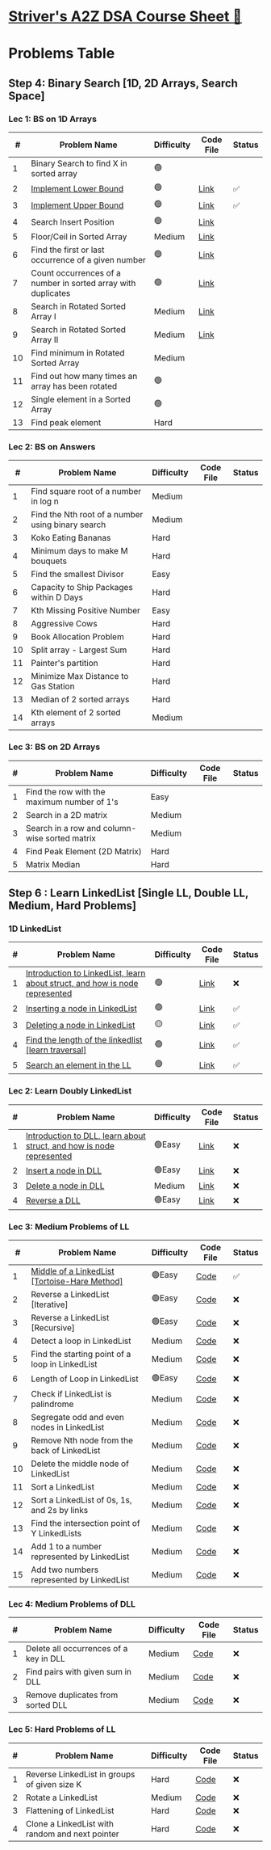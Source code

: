 # [Striver's A2Z DSA Course Sheet 🚀](https://takeuforward.org/strivers-a2z-dsa-course/strivers-a2z-dsa-course-sheet-2)
# Problems Table

## Step 4: Binary Search [1D, 2D Arrays, Search Space]

### **Lec 1: BS on 1D Arrays**

| #  | Problem Name                                                   | Difficulty | Code File | Status |
|----|----------------------------------------------------------------|------------|-----------|--------|
| 1  | Binary Search to find X in sorted array| 🟢       |           |        |
| 2  |[Implement Lower Bound](https://www.geeksforgeeks.org/problems/ceil-the-floor2802/1)|🟢|[Link]()|✅|
| 3  |[Implement Upper Bound](https://www.geeksforgeeks.org/problems/floor-in-a-sorted-array-1587115620/1)|🟢|[Link]()|✅|
| 4  | Search Insert Position                                        | 🟢|[Link]()| |
| 5  | Floor/Ceil in Sorted Array                                    | Medium|[Link]()| |
| 6  | Find the first or last occurrence of a given number           | 🟢|[Link]()| |
| 7  | Count occurrences of a number in sorted array with duplicates | 🟢 |[Link]()| |
| 8  | Search in Rotated Sorted Array I                              | Medium|[Link]()| |
| 9  | Search in Rotated Sorted Array II                             | Medium|[Link]()| |
| 10 | Find minimum in Rotated Sorted Array                          | Medium|           |        |
| 11 | Find out how many times an array has been rotated             | 🟢|           |        |
| 12 | Single element in a Sorted Array                              | 🟢|           |        |
| 13 | Find peak element                                             | Hard|           |        |

### **Lec 2: BS on Answers**

| #  | Problem Name                                      | Difficulty | Code File | Status |
|----|-------------------------------------------------|------------|-----------|--------|
| 1  | Find square root of a number in log n          | Medium     |           |        |
| 2  | Find the Nth root of a number using binary search | Medium     |           |        |
| 3  | Koko Eating Bananas                            | Hard       |           |        |
| 4  | Minimum days to make M bouquets               | Hard       |           |        |
| 5  | Find the smallest Divisor                     | Easy       |           |        |
| 6  | Capacity to Ship Packages within D Days       | Hard       |           |        |
| 7  | Kth Missing Positive Number                   | Easy       |           |        |
| 8  | Aggressive Cows                               | Hard       |           |        |
| 9  | Book Allocation Problem                       | Hard       |           |        |
| 10 | Split array - Largest Sum                     | Hard       |           |        |
| 11 | Painter's partition                           | Hard       |           |        |
| 12 | Minimize Max Distance to Gas Station         | Hard       |           |        |
| 13 | Median of 2 sorted arrays                    | Hard       |           |        |
| 14 | Kth element of 2 sorted arrays               | Medium     |           |        |

### **Lec 3: BS on 2D Arrays**

| #  | Problem Name                                  | Difficulty | Code File | Status |
|----|---------------------------------------------|------------|-----------|--------|
| 1  | Find the row with the maximum number of 1's | Easy       |           |        |
| 2  | Search in a 2D matrix                       | Medium     |           |        |
| 3  | Search in a row and column-wise sorted matrix | Medium     |           |        |
| 4  | Find Peak Element (2D Matrix)               | Hard       |           |        |
| 5  | Matrix Median                               | Hard       |           |        |

## Step 6 : Learn LinkedList [Single LL, Double LL, Medium, Hard Problems]
### 1D LinkedList
| #  | Problem Name                                | Difficulty | Code File  | Status |
|----|---------------------------------------------|------------|------------|--------|
| 1  |[Introduction to LinkedList, learn about struct, and how is node represented]()|🟢| [Link]()   |❌|
| 2  |[Inserting a node in LinkedList](https://www.geeksforgeeks.org/problems/linked-list-insertion-1587115620/0?utm_source=youtube&utm_medium=collab_striver_ytdescription&utm_campaign=linked-list-insertion)|🟢| [Link](https://github.com/RiyaaChauhan/Striver-A2Z/blob/main/Day_01/_01.%20Inserting%20a%20node%20in%20LL.py)|✅|
| 3  |[Deleting a node in LinkedList](https://leetcode.com/problems/delete-node-in-a-linked-list/description/)|🟡| [Link](https://github.com/RiyaaChauhan/Striver-A2Z/blob/main/Day_01/_02.%20Deleating%20a%20node%20in%20LL.py)|✅|
| 4  |[Find the length of the linkedlist [learn traversal]](https://www.geeksforgeeks.org/problems/count-nodes-of-linked-list/0?utm_source=youtube&utm_medium=collab_striver_ytdescription&utm_campaign=count-nodes-of-linked-list)|🟢|[Link](https://github.com/RiyaaChauhan/Striver-A2Z/blob/main/Day_01/_03.%20Find%20the%20length%20of%20LL.py)|✅|
| 5  |[Search an element in the LL](https://www.geeksforgeeks.org/problems/search-in-linked-list-1664434326/1?utm_source=youtube&utm_medium=collab_striver_ytdescription&utm_campaign=search-in-linked-list-1664434326)|🟢| [Link](https://github.com/RiyaaChauhan/Striver-A2Z/blob/main/Day_01/_04.%20Search%20an%20element%20in%20LL.py)|✅|

### Lec 2: Learn Doubly LinkedList
| #  | Problem Name                                | Difficulty | Code File  | Status |
|----|---------------------------------------------|------------|------------|--------|
|1|[Introduction to DLL, learn about struct, and how is node represented]()|🟢Easy|[Link]()|❌|
|2|[Insert a node in DLL]()|🟢Easy|[Link]()|❌|
|3|[Delete a node in DLL]()|Medium|[Link]()|❌|
|4|[Reverse a DLL]()|🟢Easy|[Link]()|❌|

### Lec 3: Medium Problems of LL
| #  | Problem Name                                        | Difficulty | Code File | Status |
|----|---------------------------------------------------|------------|-----------|--------|
| 1  | [Middle of a LinkedList [Tortoise-Hare Method]](https://leetcode.com/problems/middle-of-the-linked-list/description/)|🟢Easy | [Code](https://github.com/RiyaaChauhan/Striver-A2Z/blob/main/Day_01/_05.%20Middle%20of%20LL.py) |✅|
| 2  | Reverse a LinkedList [Iterative]                | 🟢Easy       | [Code](#) | ❌      |
| 3  | Reverse a LinkedList [Recursive]                | 🟢Easy       | [Code](#) | ❌      |
| 4  | Detect a loop in LinkedList                     | Medium     | [Code](#) | ❌      |
| 5  | Find the starting point of a loop in LinkedList | Medium     | [Code](#) | ❌      |
| 6  | Length of Loop in LinkedList                    | 🟢Easy       | [Code](#) | ❌      |
| 7  | Check if LinkedList is palindrome               | Medium     | [Code](#) | ❌      |
| 8  | Segregate odd and even nodes in LinkedList      | Medium     | [Code](#) | ❌      |
| 9  | Remove Nth node from the back of LinkedList     | Medium     | [Code](#) | ❌      |
| 10 | Delete the middle node of LinkedList            | Medium     | [Code](#) | ❌      |
| 11 | Sort a LinkedList                               | Medium     | [Code](#) | ❌      |
| 12 | Sort a LinkedList of 0s, 1s, and 2s by links   | Medium     | [Code](#) | ❌      |
| 13 | Find the intersection point of Y LinkedLists   | Medium     | [Code](#) | ❌      |
| 14 | Add 1 to a number represented by LinkedList    | Medium     | [Code](#) | ❌      |
| 15 | Add two numbers represented by LinkedList      | Medium     | [Code](#) | ❌      |

### Lec 4: Medium Problems of DLL
| #  | Problem Name                                        | Difficulty | Code File | Status |
|----|---------------------------------------------------|------------|-----------|--------|
| 1  | Delete all occurrences of a key in DLL         | Medium     | [Code](#) | ❌      |
| 2  | Find pairs with given sum in DLL               | Medium     | [Code](#) | ❌      |
| 3  | Remove duplicates from sorted DLL              | Medium     | [Code](#) | ❌      |

### Lec 5: Hard Problems of LL
| #  | Problem Name                                          | Difficulty | Code File | Status |
|----|-----------------------------------------------------|------------|-----------|--------|
| 1  | Reverse LinkedList in groups of given size K       | Hard       | [Code](#) | ❌      |
| 2  | Rotate a LinkedList                                | Medium     | [Code](#) | ❌      |
| 3  | Flattening of LinkedList                           | Hard       | [Code](#) | ❌      |
| 4  | Clone a LinkedList with random and next pointer   | Hard       | [Code](#) | ❌      |